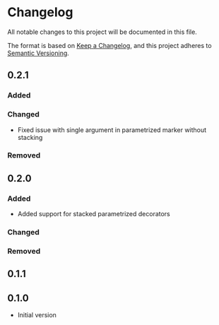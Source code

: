 # Changelog

All notable changes to this project will be documented in this file.

The format is based on [Keep a Changelog](https://keepachangelog.com/en/1.0.0/),
and this project adheres to [Semantic Versioning](https://semver.org/spec/v2.0.0.html).

## 0.2.1

### Added

### Changed

* Fixed issue with single argument in parametrized marker without stacking

### Removed

## 0.2.0

### Added

* Added support for stacked parametrized decorators

### Changed

### Removed

## 0.1.1

## 0.1.0

* Initial version
